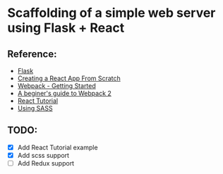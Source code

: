 # Scaffolding of a simple web server using Flask + React

## Reference:
* [Flask](https://flask.palletsprojects.com/en/1.1.x/tutorial/factory/)
* [Creating a React App From Scratch](https://blog.usejournal.com/creating-a-react-app-from-scratch-f3c693b84658)
* [Webpack - Getting Started](https://webpack.js.org/guides/getting-started/)
* [A beginer's guide to Webpack 2](https://medium.com/a-beginners-guide-for-webpack-2)
* [React Tutorial](https://reactjs.org/tutorial/tutorial.html)
* [Using SASS](https://medium.com/a-beginners-guide-for-webpack-2/using-sass-9f52e447c5ae)

## TODO:
- [x] Add React Tutorial example
- [x] Add scss support
- [ ] Add Redux support
